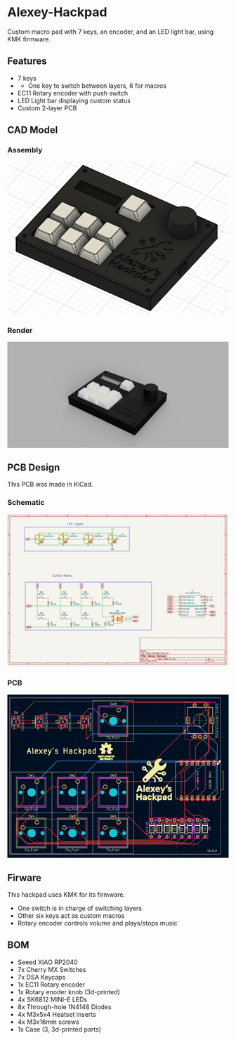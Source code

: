 # Alexey-Hackpad

Custom macro pad with 7 keys, an encoder, and an LED light bar, using KMK firmware.

## Features

- 7 keys
- - One key to switch between layers, 6 for macros
- EC11 Rotary encoder with push switch
- LED Light bar displaying custom status
- Custom 2-layer PCB

## CAD Model

### Assembly

![cad-assembly](assets/CAD_Assembly.png)

### Render

![cad-render](assets/CAD_Render.png)

## PCB Design

This PCB was made in KiCad.

### Schematic

![pcb-schematic](assets/Schematic_Design.png)

### PCB

![pcb-design](assets/PCB_Design.png)

## Firware

This hackpad uses KMK for its firmware.

- One switch is in charge of switching layers
- Other six keys act as custom macros
- Rotary encoder controls volume and plays/stops music

## BOM

- Seeed XIAO RP2040
- 7x Cherry MX Switches
- 7x DSA Keycaps
- 1x EC11 Rotary encoder
- 1x Rotary enoder knob (3d-printed)
- 4x SK6812 MINI-E LEDs
- 8x Through-hole 1N4148 Diodes
- 4x M3x5x4 Heatset inserts
- 4x M3x16mm screws
- 1x Case (3, 3d-printed parts)
